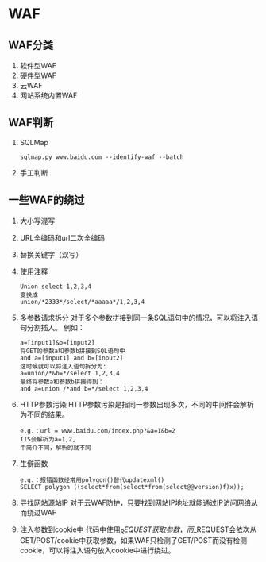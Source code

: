 # WAF
## WAF分类
1. 软件型WAF
2. 硬件型WAF
3. 云WAF
4. 网站系统内置WAF
## WAF判断
1. SQLMap

       sqlmap.py www.baidu.com --identify-waf --batch
2. 手工判断

## 一些WAF的绕过
1. 大小写混写
2. URL全编码和url二次全编码
3. 替换关键字（双写）
4. 使用注释
 
       Union select 1,2,3,4
       变换成
       union/*2333*/select/*aaaaa*/1,2,3,4
5. 多参数请求拆分
对于多个参数拼接到同一条SQL语句中的情况，可以将注入语句分割插入。
例如：

       a=[input1]&b=[input2]
       将GET的参数a和参数b拼接到SQL语句中
       and a=[input1] and b=[input2]
       这时候就可以将注入语句拆分为:
       a=union/*&b=*/select 1,2,3,4
       最终将参数a和参数b拼接得到：
       and a=union /*and b=*/select 1,2,3,4
6. HTTP参数污染
HTTP参数污染是指同一参数出现多次，不同的中间件会解析为不同的结果。
  
       e.g.：url = www.baidu.com/index.php?&a=1&b=2
       IIS会解析为a=1,2,
       中简介不同，解析的就不同
7. 生僻函数

       e.g.：报错函数经常用polygon()替代updatexml()
       SELECT polygon ((select*from(select*from(select@@version)f)x));
8. 寻找网站源站IP
对于云WAF防护，只要找到网站IP地址就能通过IP访问网络从而绕过WAF
9. 注入参数到cookie中
代码中使用$_REQUEST获取参数，而$_REQUEST会依次从GET/POST/cookie中获取参数，如果WAF只检测了GET/POST而没有检测cookie，可以将注入语句放入cookie中进行绕过。


